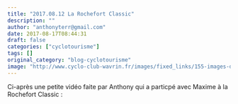 ```yaml
---
title: "2017.08.12 La Rochefort Classic"
description: ""
author: "anthonyterr@gmail.com"
date: 2017-08-17T08:44:31
draft: false
categories: ["cyclotourisme"]
tags: []
original_category: "blog-cyclotourisme"
image: "http://www.cyclo-club-wavrin.fr/images/fixed_links/155-images-d6f3766a-w200.jpg"
---
```


Ci-apr&egrave;s une petite vid&eacute;o faite par Anthony qui a particp&eacute; avec Maxime &agrave; la Rochefort Classic :